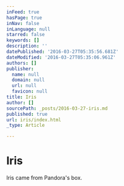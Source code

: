 ```yaml
---
inFeed: true
hasPage: true
inNav: false
inLanguage: null
starred: false
keywords: []
description: ''
datePublished: '2016-03-27T05:35:56.681Z'
dateModified: '2016-03-27T05:35:06.961Z'
authors: []
publisher:
  name: null
  domain: null
  url: null
  favicon: null
title: Iris
author: []
sourcePath: _posts/2016-03-27-iris.md
published: true
url: iris/index.html
_type: Article

---
```

# Iris

Iris came from Pandora's box.